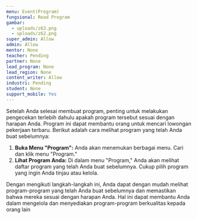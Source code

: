 ```yaml
---
menu: Event(Program)
fungsional: Read Program
gambar:
  - uploads/z63.png
  - uploads/z62.png
super_admin: Allow
admin: Allow
mentor: None
teacher: Pending
partner: None
lead_program: None
lead_region: None
content_writer: Allow
industri: Pending
student: None
support_mobile: Yes
---
```

Setelah Anda selesai membuat program, penting untuk melakukan pengecekan terlebih dahulu apakah program tersebut sesuai dengan harapan Anda. Program ini dapat membantu orang untuk mencari lowongan pekerjaan terbaru. Berikut adalah cara melihat program yang telah Anda buat sebelumnya: 

1. **Buka Menu "Program":**  Anda akan menemukan berbagai menu. Cari dan klik menu "Program."
2. **Lihat Program Anda:** Di dalam menu "Program," Anda akan melihat daftar program yang telah Anda buat sebelumnya. Cukup pilih program yang ingin Anda tinjau atau kelola.

Dengan mengikuti langkah-langkah ini, Anda dapat dengan mudah melihat program-program yang telah Anda buat sebelumnya dan memastikan bahwa mereka sesuai dengan harapan Anda. Hal ini dapat membantu Anda dalam mengelola dan menyediakan program-program berkualitas kepada orang lain